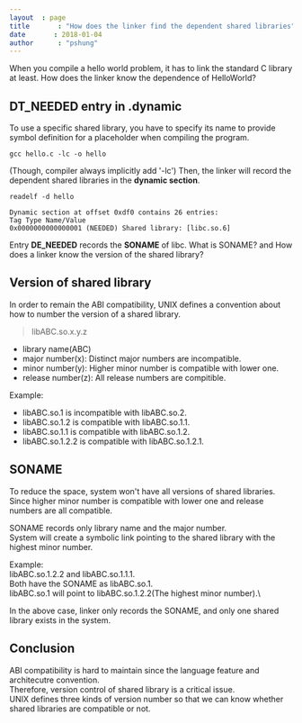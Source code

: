 ```yaml
---
layout	: page
title		: "How does the linker find the dependent shared libraries"
date       : 2018-01-04
author      : "pshung"
---
```





When you compile a hello world problem, it has to link the standard C library at least. How does the linker know the dependence of HelloWorld?


## DT_NEEDED entry in .dynamic
To use a specific shared library, you have to specify its name to provide symbol definition for a placeholder when compiling the program.

```
gcc hello.c -lc -o hello
```
(Though, compiler always implicitly add '-lc')
Then, the linker will record the dependent shared libraries in the **dynamic section**.
```
readelf -d hello
```
```
Dynamic section at offset 0xdf0 contains 26 entries:
Tag Type Name/Value
0x0000000000000001 (NEEDED) Shared library: [libc.so.6]

```
Entry **DE_NEEDED** records the **SONAME** of libc.
What is SONAME? and How does a linker know the version of the shared library?
## Version of shared library
In order to remain the ABI compatibility, UNIX defines a convention about how to number the version of a shared library.

> libABC.so.x.y.z



* library name(ABC)
* major number(x): Distinct major numbers are incompatible.
* minor number(y): Higher minor number is compatible with lower one.
* release number(z): All release numbers are compitible.

Example:
* libABC.so.1 is incompatible with libABC.so.2.
* libABC.so.1.2 is compatible with libABC.so.1.1.
* libABC.so.1.1 is compatible with libABC.so.1.2.
* libABC.so.1.2.2 is compatible with libABC.so.1.2.1.

## SONAME
To reduce the space, system won't have all versions of shared libraries.
Since higher minor number is compatible with lower one and release numbers are all compatible.

SONAME records only library name and the major number.\
System will create a symbolic link pointing to the shared library with the highest minor number.

Example:\
libABC.so.1.2.2 and libABC.so.1.1.1.\
Both have the SONAME as libABC.so.1.\
libABC.so.1 will point to libABC.so.1.2.2(The highest minor number).\

In the above case, linker only records the SONAME, and only one shared library exists in the system.



## Conclusion
ABI compatibility is hard to maintain since the language feature and architecutre convention.\
Therefore, version control of shared library is a critical issue.\
UNIX defines three kinds of version number so that we can know whether shared libraries are compatible or not.
